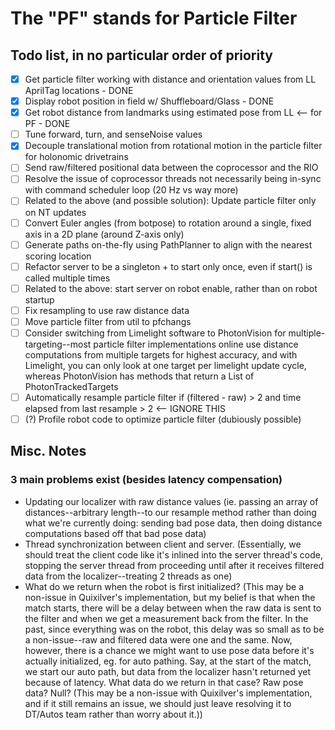 # The "PF" stands for Particle Filter

## Todo list, in no particular order of priority

- [x] Get particle filter working with distance and orientation values from LL AprilTag locations - DONE
- [x] Display robot position in field w/ Shuffleboard/Glass - DONE
- [x] Get robot distance from landmarks using estimated pose from LL <-- for PF - DONE
- [ ] Tune forward, turn, and senseNoise values
- [X] Decouple translational motion from rotational motion in the particle filter for holonomic drivetrains
- [ ] Send raw/filtered positional data between the coprocessor and the RIO
- [ ] Resolve the issue of coprocessor threads not necessarily being in-sync with command scheduler loop (20 Hz vs way more)
- [ ] Related to the above (and possible solution): Update particle filter only on NT updates
- [ ] Convert Euler angles (from botpose) to rotation around a single, fixed axis in a 2D plane (around Z-axis only)
- [ ] Generate paths on-the-fly using PathPlanner to align with the nearest scoring location
- [ ] Refactor server to be a singleton + to start only once, even if start() is called multiple times
- [ ] Related to the above: start server on robot enable, rather than on robot startup
- [ ] Fix resampling to use raw distance data
- [ ] Move particle filter from util to pfchangs
- [ ] Consider switching from Limelight software to PhotonVision for multiple-targeting--most particle filter implementations online use distance computations from multiple targets for highest accuracy, and with Limelight, you can only look at one target per limelight update cycle, whereas PhotonVision has methods that return a List of PhotonTrackedTargets
- [ ] Automatically resample particle filter if (filtered - raw) > 2 and time elapsed from last resample > 2 <-- IGNORE THIS
- [ ] (?) Profile robot code to optimize particle filter (dubiously possible)

## Misc. Notes

### 3 main problems exist (besides latency compensation)

* Updating our localizer with raw distance values (ie. passing an array of distances--arbitrary length--to our resample method rather than doing what we're currently doing: sending bad pose data, then doing distance computations based off that bad pose data)
* Thread synchronization between client and server. (Essentially, we should treat the client code like it's inlined into the server thread's code, stopping the server thread from proceeding until after it receives filtered data from the localizer--treating 2 threads as one)
* What do we return when the robot is first initialized? (This may be a non-issue in Quixilver's implementation, but my belief is that when the match starts, there will be a delay between when the raw data is sent to the filter and when we get a measurement back from the filter. In the past, since everything was on the robot, this delay was so small as to be a non-issue--raw and filtered data were one and the same. Now, however, there is a chance we might want to use pose data before it's actually initialized, eg. for auto pathing. Say, at the start of the match, we start our auto path, but data from the localizer hasn't returned yet because of latency. What data do we return in that case? Raw pose data? Null? (This may be a non-issue with Quixilver's implementation, and if it still remains an issue, we should just leave resolving it to DT/Autos team rather than worry about it.))

